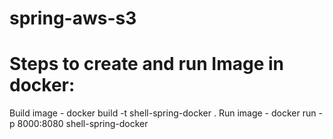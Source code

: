 # spring-aws-s3

# Steps to create and run Image in docker:


Build image - docker build -t shell-spring-docker .
Run image - docker run -p 8000:8080 shell-spring-docker


